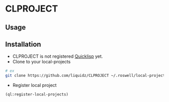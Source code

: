 # CLPROJECT

## Usage

## Installation

* CLPROJECT is not registered [Quicklisp](https://www.quicklisp.org/beta/) yet.
* Clone to your local-projects
```sh
# ex
git clone https://github.com/liquidz/CLPROJECT ~/.roswell/local-projects
```
* Register local project
```lisp
(ql:register-local-projects)
```
